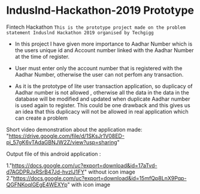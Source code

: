 # Induslnd-Hackathon-2019 Prototype
Fintech Hackathon 
``This is the prototype project made on the problem statement Induslnd Hackathon 2019 organised by Techgigg``

* In this project I have given more importance to Aadhar Number which is the users unique id and Account number linked with the Aadhar Number at the time of register.

* User must enter only the account number that is registered with the Aadhar Number, otherwise the user can not perfom any transaction.

* As it is the prototype of lite user transaction application, so duplicacy of Aadhar number is not allowed , otherwise all the data in the data in the database will be modified and updated when duplicate Aadhar number is used again to register. This could be one drawback and this gives us an idea that this duplicacy will not be allowed in real application which can create a problem
 
Short video demonstration about the application made: "https://drive.google.com/file/d/1SKsJr1V08ED-pj_57gK6vTAdaGBNJW2Z/view?usp=sharing"

Output file of this android application :

1."https://docs.google.com/uc?export=download&id=17aTvd-d7AGDPRJxRSrB47Jd-hvzIJ1FY" without icon image
2."https://docs.google.com/uc?export=download&id=15mfQp8LnX9Pqp-QGFNKoqlGEgE4WEXYp" with icon image
